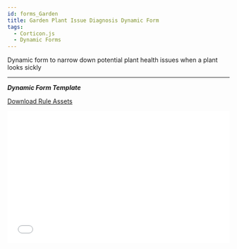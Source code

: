 ```yaml
---
id: forms_Garden
title: Garden Plant Issue Diagnosis Dynamic Form
tags:
  - Corticon.js
  - Dynamic Forms
---
```


Dynamic form to narrow down potential plant health issues when a plant looks sickly

---

_**Dynamic Form Template**_


[Download Rule Assets
](https://minhaskamal.github.io/DownGit/#/home?url=https://github.com/corticon/templates/blob/main//form-templates/Plant-Clinic/Rule%20Assets.zip)

<iframe width="100%" height="300" src="//jsfiddle.net/notedhelms/b0a5qjeu/embedded/result/" allowfullscreen="allowfullscreen" allowpaymentrequest frameborder="0"></iframe>